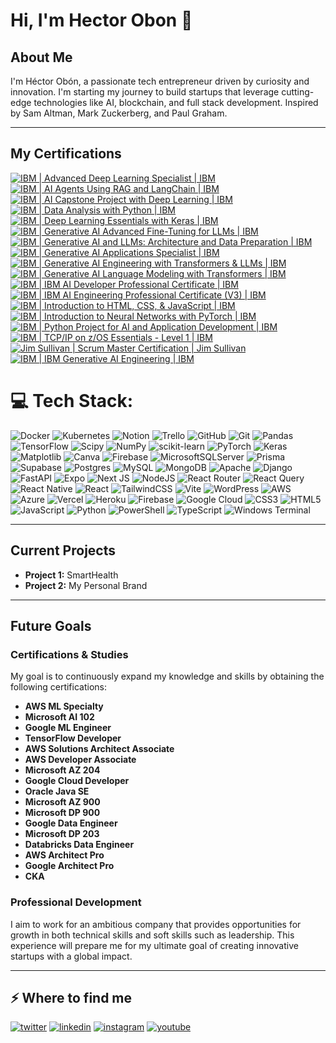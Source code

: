 # Hi, I'm Hector Obon 👋

## About Me
I'm Héctor Obón, a passionate tech entrepreneur driven by curiosity and innovation. I'm starting my journey to build startups that leverage cutting-edge technologies like AI, blockchain, and full stack development. Inspired by Sam Altman, Mark Zuckerberg, and Paul Graham.

---
## My Certifications

[![IBM | Advanced Deep Learning Specialist | IBM](https://img.shields.io/badge/IBM%20%7C%20Advanced%20Deep%20Learning%20Specialist%20%7C%20IBM-0052CC?style=for-the-badge&logo=ibm&logoColor=white)](https://www.credly.com/badges/9a71ff72-f53f-4ca7-9d6e-91d4c4e0bbb6)  
[![IBM | AI Agents Using RAG and LangChain | IBM](https://img.shields.io/badge/IBM%20%7C%20AI%20Agents%20Using%20RAG%20and%20LangChain%20%7C%20IBM-0052CC?style=for-the-badge&logo=ibm&logoColor=white)](https://www.credly.com/badges/9018fc8b-7a65-403e-8dbf-12df2d31b899)  
[![IBM | AI Capstone Project with Deep Learning | IBM](https://img.shields.io/badge/IBM%20%7C%20AI%20Capstone%20Project%20with%20Deep%20Learning%20%7C%20IBM-0052CC?style=for-the-badge&logo=ibm&logoColor=white)](https://www.credly.com/badges/6b9021ef-6441-4e16-8185-829b1c0738b9)  
[![IBM | Data Analysis with Python | IBM](https://img.shields.io/badge/IBM%20%7C%20Data%20Analysis%20with%20Python%20%7C%20IBM-0052CC?style=for-the-badge&logo=ibm&logoColor=white)](https://www.credly.com/badges/302954a0-0d46-4bb2-a7db-97a9078130b4)  
[![IBM | Deep Learning Essentials with Keras | IBM](https://img.shields.io/badge/IBM%20%7C%20Deep%20Learning%20Essentials%20with%20Keras%20%7C%20IBM-0052CC?style=for-the-badge&logo=ibm&logoColor=white)](https://www.credly.com/badges/64e7debd-1c4b-4f88-8dee-89daace9e42d)  
[![IBM | Generative AI Advanced Fine-Tuning for LLMs | IBM](https://img.shields.io/badge/IBM%20%7C%20Generative%20AI%20Advanced%20Fine--Tuning%20for%20LLMs%20%7C%20IBM-0052CC?style=for-the-badge&logo=ibm&logoColor=white)](https://www.credly.com/badges/79519a91-d14b-44c8-888f-9581aca7dfe3)  
[![IBM | Generative AI and LLMs: Architecture and Data Preparation | IBM](https://img.shields.io/badge/IBM%20%7C%20Generative%20AI%20and%20LLMs%3A%20Architecture%20and%20Data%20Preparation%20%7C%20IBM-0052CC?style=for-the-badge&logo=ibm&logoColor=white)](https://www.credly.com/badges/b41cee89-edd1-4909-9733-60a01464d04c) 
[![IBM | Generative AI Applications Specialist | IBM](https://img.shields.io/badge/IBM%20%7C%20Generative%20AI%20Applications%20Specialist%20%7C%20IBM-0052CC?style=for-the-badge&logo=ibm&logoColor=white)](https://www.credly.com/badges/d0c070e8-dcbe-4b56-b18d-8449a3d25697)  
[![IBM | Generative AI Engineering with Transformers & LLMs | IBM](https://img.shields.io/badge/IBM%20%7C%20Generative%20AI%20Engineering%20with%20Transformers%20%26%20LLMs%20%7C%20IBM-0052CC?style=for-the-badge&logo=ibm&logoColor=white)](https://www.credly.com/badges/693d4b49-c117-454d-a244-94536d3b2bfd)  
[![IBM | Generative AI Language Modeling with Transformers | IBM](https://img.shields.io/badge/IBM%20%7C%20Generative%20AI%20Language%20Modeling%20with%20Transformers%20%7C%20IBM-0052CC?style=for-the-badge&logo=ibm&logoColor=white)](https://www.credly.com/badges/89cd0671-1870-41b6-b09e-991b14a0ede3)
[![IBM | IBM AI Developer Professional Certificate | IBM](https://img.shields.io/badge/IBM%20%7C%20IBM%20AI%20Developer%20Professional%20Certificate%20%7C%20IBM-0052CC?style=for-the-badge&logo=ibm&logoColor=white)](https://www.credly.com/badges/6a076a12-361f-48ee-9f7b-ac5ecace8309)  
[![IBM | IBM AI Engineering Professional Certificate (V3) | IBM](https://img.shields.io/badge/IBM%20%7C%20IBM%20AI%20Engineering%20Professional%20Certificate%20%28V3%29%20%7C%20IBM-0052CC?style=for-the-badge&logo=ibm&logoColor=white)](https://www.credly.com/badges/4b9622e7-7471-421d-bd10-5e52b74b9afc)  
[![IBM | Introduction to HTML, CSS, & JavaScript | IBM](https://img.shields.io/badge/IBM%20%7C%20Introduction%20to%20HTML%2C%20CSS%2C%20%26%20JavaScript%20%7C%20IBM-0052CC?style=for-the-badge&logo=ibm&logoColor=white)](https://www.credly.com/badges/93c2b1bd-9018-4425-8d1f-d4e6fb3648db)  
[![IBM | Introduction to Neural Networks with PyTorch | IBM](https://img.shields.io/badge/IBM%20%7C%20Introduction%20to%20Neural%20Networks%20with%20PyTorch%20%7C%20IBM-0052CC?style=for-the-badge&logo=ibm&logoColor=white)](https://www.credly.com/badges/d8b1c566-d7bd-4b30-a961-9058edffaac8)  
[![IBM | Python Project for AI and Application Development | IBM](https://img.shields.io/badge/IBM%20%7C%20Python%20Project%20for%20AI%20and%20Application%20Development%20%7C%20IBM-0052CC?style=for-the-badge&logo=ibm&logoColor=white)](https://www.credly.com/badges/26dfcaeb-068d-4ab3-8266-42bd6f6f08c9)  
[![IBM | TCP/IP on z/OS Essentials - Level 1 | IBM](https://img.shields.io/badge/IBM%20%7C%20TCP/IP%20on%20z%2FOS%20Essentials%20-%20Level%201%20%7C%20IBM-0052CC?style=for-the-badge&logo=ibm&logoColor=white)](https://www.credly.com/badges/28306cc1-bf75-465e-a08a-aad5f7ffb521)
[![Jim Sullivan | Scrum Master Certification | Jim Sullivan](https://img.shields.io/badge/Jim%20Sullivan%20%7C%20Scrum%20Master%20Certification%20%7C%20Jim%20Sullivan-FF6600?style=for-the-badge)](https://coursera.org/verify/specialization/YH0KDRE8X3LD)  
[![IBM | IBM Generative AI Engineering | IBM](https://img.shields.io/badge/IBM%20%7C%20IBM%20Generative%20AI%20Engineering%20%7C%20IBM-0052CC?style=for-the-badge&logo=ibm&logoColor=white)](https://coursera.org/verify/professional-cert/OJ5FMR4GDXU1)



# 💻 Tech Stack:
![Docker](https://img.shields.io/badge/docker-%230db7ed.svg?style=for-the-badge&logo=docker&logoColor=white) ![Kubernetes](https://img.shields.io/badge/kubernetes-%23326ce5.svg?style=for-the-badge&logo=kubernetes&logoColor=white) ![Notion](https://img.shields.io/badge/Notion-%23000000.svg?style=for-the-badge&logo=notion&logoColor=white) ![Trello](https://img.shields.io/badge/Trello-%23026AA7.svg?style=for-the-badge&logo=Trello&logoColor=white) ![GitHub](https://img.shields.io/badge/github-%23121011.svg?style=for-the-badge&logo=github&logoColor=white) ![Git](https://img.shields.io/badge/git-%23F05033.svg?style=for-the-badge&logo=git&logoColor=white) ![Pandas](https://img.shields.io/badge/pandas-%23150458.svg?style=for-the-badge&logo=pandas&logoColor=white) ![TensorFlow](https://img.shields.io/badge/TensorFlow-%23FF6F00.svg?style=for-the-badge&logo=TensorFlow&logoColor=white) ![Scipy](https://img.shields.io/badge/SciPy-%230C55A5.svg?style=for-the-badge&logo=scipy&logoColor=%white) ![NumPy](https://img.shields.io/badge/numpy-%23013243.svg?style=for-the-badge&logo=numpy&logoColor=white) ![scikit-learn](https://img.shields.io/badge/scikit--learn-%23F7931E.svg?style=for-the-badge&logo=scikit-learn&logoColor=white) ![PyTorch](https://img.shields.io/badge/PyTorch-%23EE4C2C.svg?style=for-the-badge&logo=PyTorch&logoColor=white) ![Keras](https://img.shields.io/badge/Keras-%23D00000.svg?style=for-the-badge&logo=Keras&logoColor=white) ![Matplotlib](https://img.shields.io/badge/Matplotlib-%23ffffff.svg?style=for-the-badge&logo=Matplotlib&logoColor=black) ![Canva](https://img.shields.io/badge/Canva-%2300C4CC.svg?style=for-the-badge&logo=Canva&logoColor=white) ![Firebase](https://img.shields.io/badge/firebase-a08021?style=for-the-badge&logo=firebase&logoColor=ffcd34) ![MicrosoftSQLServer](https://img.shields.io/badge/Microsoft%20SQL%20Server-CC2927?style=for-the-badge&logo=microsoft%20sql%20server&logoColor=white) ![Prisma](https://img.shields.io/badge/Prisma-3982CE?style=for-the-badge&logo=Prisma&logoColor=white) ![Supabase](https://img.shields.io/badge/Supabase-3ECF8E?style=for-the-badge&logo=supabase&logoColor=white) ![Postgres](https://img.shields.io/badge/postgres-%23316192.svg?style=for-the-badge&logo=postgresql&logoColor=white) ![MySQL](https://img.shields.io/badge/mysql-4479A1.svg?style=for-the-badge&logo=mysql&logoColor=white) ![MongoDB](https://img.shields.io/badge/MongoDB-%234ea94b.svg?style=for-the-badge&logo=mongodb&logoColor=white) ![Apache](https://img.shields.io/badge/apache-%23D42029.svg?style=for-the-badge&logo=apache&logoColor=white) ![Django](https://img.shields.io/badge/django-%23092E20.svg?style=for-the-badge&logo=django&logoColor=white) ![FastAPI](https://img.shields.io/badge/FastAPI-005571?style=for-the-badge&logo=fastapi) ![Expo](https://img.shields.io/badge/expo-1C1E24?style=for-the-badge&logo=expo&logoColor=#D04A37) ![Next JS](https://img.shields.io/badge/Next-black?style=for-the-badge&logo=next.js&logoColor=white) ![NodeJS](https://img.shields.io/badge/node.js-6DA55F?style=for-the-badge&logo=node.js&logoColor=white) ![React Router](https://img.shields.io/badge/React_Router-CA4245?style=for-the-badge&logo=react-router&logoColor=white) ![React Query](https://img.shields.io/badge/-React%20Query-FF4154?style=for-the-badge&logo=react%20query&logoColor=white) ![React Native](https://img.shields.io/badge/react_native-%2320232a.svg?style=for-the-badge&logo=react&logoColor=%2361DAFB) ![React](https://img.shields.io/badge/react-%2320232a.svg?style=for-the-badge&logo=react&logoColor=%2361DAFB) ![TailwindCSS](https://img.shields.io/badge/tailwindcss-%2338B2AC.svg?style=for-the-badge&logo=tailwind-css&logoColor=white) ![Vite](https://img.shields.io/badge/vite-%23646CFF.svg?style=for-the-badge&logo=vite&logoColor=white) ![WordPress](https://img.shields.io/badge/WordPress-%23117AC9.svg?style=for-the-badge&logo=WordPress&logoColor=white) ![AWS](https://img.shields.io/badge/AWS-%23FF9900.svg?style=for-the-badge&logo=amazon-aws&logoColor=white) ![Azure](https://img.shields.io/badge/azure-%230072C6.svg?style=for-the-badge&logo=microsoftazure&logoColor=white) ![Vercel](https://img.shields.io/badge/vercel-%23000000.svg?style=for-the-badge&logo=vercel&logoColor=white) ![Heroku](https://img.shields.io/badge/heroku-%23430098.svg?style=for-the-badge&logo=heroku&logoColor=white) ![Firebase](https://img.shields.io/badge/firebase-%23039BE5.svg?style=for-the-badge&logo=firebase) ![Google Cloud](https://img.shields.io/badge/GoogleCloud-%234285F4.svg?style=for-the-badge&logo=google-cloud&logoColor=white) ![CSS3](https://img.shields.io/badge/css3-%231572B6.svg?style=for-the-badge&logo=css3&logoColor=white) ![HTML5](https://img.shields.io/badge/html5-%23E34F26.svg?style=for-the-badge&logo=html5&logoColor=white) ![JavaScript](https://img.shields.io/badge/javascript-%23323330.svg?style=for-the-badge&logo=javascript&logoColor=%23F7DF1E) ![Python](https://img.shields.io/badge/python-3670A0?style=for-the-badge&logo=python&logoColor=ffdd54) ![PowerShell](https://img.shields.io/badge/PowerShell-%235391FE.svg?style=for-the-badge&logo=powershell&logoColor=white) ![TypeScript](https://img.shields.io/badge/typescript-%23007ACC.svg?style=for-the-badge&logo=typescript&logoColor=white) ![Windows Terminal](https://img.shields.io/badge/Windows%20Terminal-%234D4D4D.svg?style=for-the-badge&logo=windows-terminal&logoColor=white)

---

## Current Projects

- **Project 1:** SmartHealth
- **Project 2:** My Personal Brand
---

## Future Goals

### Certifications & Studies
My goal is to continuously expand my knowledge and skills by obtaining the following certifications:

- **AWS ML Specialty**
- **Microsoft AI 102**
- **Google ML Engineer**
- **TensorFlow Developer**
- **AWS Solutions Architect Associate**
- **AWS Developer Associate**
- **Microsoft AZ 204**
- **Google Cloud Developer**
- **Oracle Java SE**
- **Microsoft AZ 900**
- **Microsoft DP 900**
- **Google Data Engineer**
- **Microsoft DP 203**
- **Databricks Data Engineer**
- **AWS Architect Pro**
- **Google Architect Pro**
- **CKA**

### Professional Development
I aim to work for an ambitious company that provides opportunities for growth in both technical skills and soft skills such as leadership. This experience will prepare me for my ultimate goal of creating innovative startups with a global impact.

---

<h2>⚡️ Where to find me</h2>
<p><a target="_blank" href="https://twitter.com/https://x.com/obonhector" style="display: inline-block;"><img src="https://img.shields.io/badge/twitter-x?style=for-the-badge&logo=x&logoColor=white&color=%230f1419" alt="twitter" /></a>
<a target="_blank" href="https://www.linkedin.com/in/https://www.linkedin.com/in/hector-obon" style="display: inline-block;"><img src="https://img.shields.io/badge/linkedin-logo?style=for-the-badge&logo=linkedin&logoColor=white&color=%230a77b6" alt="linkedin" /></a>
<a target="_blank" href="https://www.instagram.com/https://www.instagram.com/obonhector/" style="display: inline-block;"><img src="https://img.shields.io/badge/instagram-logo?style=for-the-badge&logo=instagram&logoColor=white&color=%23F35369" alt="instagram" /></a>
<a target="_blank" href="https://www.youtube.com/https://www.youtube.com/@HectorObon" style="display: inline-block;"><img src="https://img.shields.io/badge/youtube-logo?style=for-the-badge&logo=youtube&logoColor=white&color=%23cc0000" alt="youtube" /></a></p>
